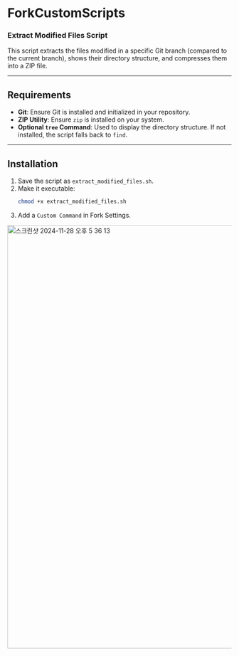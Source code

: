 # ForkCustomScripts
### Extract Modified Files Script

This script extracts the files modified in a specific Git branch (compared to the current branch), shows their directory structure, and compresses them into a ZIP file.

---

## Requirements

- **Git**: Ensure Git is installed and initialized in your repository.
- **ZIP Utility**: Ensure `zip` is installed on your system.
- **Optional `tree` Command**: Used to display the directory structure. If not installed, the script falls back to `find`.

---

## Installation

1. Save the script as `extract_modified_files.sh`.
2. Make it executable:
   ```bash
   chmod +x extract_modified_files.sh
3. Add a `Custom Command` in Fork Settings.
<img width="952" alt="스크린샷 2024-11-28 오후 5 36 13" src="https://github.com/user-attachments/assets/00ef9831-fd34-4ece-86fa-6ef66f576647">
